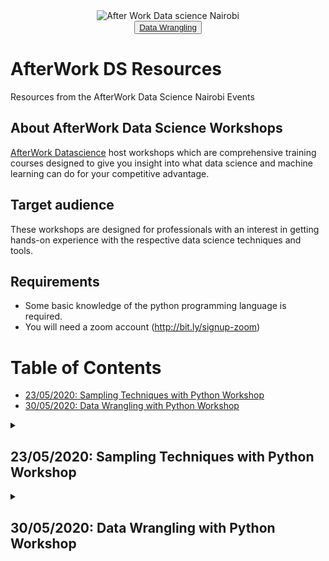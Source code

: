 <center><img src="https://secure.meetupstatic.com/photos/event/5/7/7/7/600_490102391.jpeg" alt="After Work Data science Nairobi"></center>

<center><button><a href="#5302020-data-wrangling-with-python-workshop">Data Wrangling</a></button></center>

<h1>AfterWork DS Resources</h1>

Resources from the AfterWork Data Science Nairobi Events

<h2>About AfterWork Data Science Workshops</h2>

<a href="https://www.meetup.com/AfterWork-Data-Science-Nairobi">AfterWork Datascience</a> host workshops which are comprehensive training courses designed to give you insight into what data science and machine learning can do for your competitive advantage.

<h2>Target audience</h2>

These workshops are designed for professionals with an interest in getting hands-on experience with the respective data science techniques and tools.

<h2>Requirements</h2>

- Some basic knowledge of the python programming language is required.
- You will need a zoom account (<a href="http://bit.ly/signup-zoom">http://bit.ly/signup-zoom</a>)

<h1>Table of Contents</h1>

* [23/05/2020: Sampling Techniques with Python Workshop](#23052020-sampling-techniques-with-python-workshop)
* [30/05/2020: Data Wrangling with Python Workshop](#30052020-data-wrangling-with-python-workshop)

<details>
    <summary><h2>23/05/2020: Sampling Techniques with Python Workshop</h2></summary>
    
    <h2>Exploring various sampling techniques using the python programming language</h2>
    
    <img src="https://secure.meetupstatic.com/photos/event/2/6/a/4/highres_490449892.jpeg" alt="Sampling Techniques with Python Workshop">
    
    <h2>Expectations:</h2>

    <ol>
        <li>Understand the process of simple random sampling, systemic sampling, cluster sampling and stratified sampling in selecting samples.</li>
        <li>Demonstrate the ability to perform simple random sampling, systemic sampling, cluster sampling and stratified sampling in selecting samples using the python programming language.</li>
        <li>Understand the advantages and disadvantages of simple random sampling, systemic sampling, cluster sampling and stratified sampling.</li>
    </ol>
    <h2>Resources:</h2>
    <ul>
        <li>Pre reading: <a href="http://bit.ly/dwpreading">http://bit.ly/dwpreading</a></li>
        <li>Quiz: <a href="http://bit.ly/dwpquiz">http://bit.ly/dwpquiz</a></li>
        <li>Notebook: <a href="http://bit.ly/dwpquiz">http://bit.ly/dwpquiz</a></li>
    </ul>   
</details>

<details>
    <summary><h2>30/05/2020: Data Wrangling with Python Workshop</h2></summary>
    
    <h2>Exploring common techniques for wrangling data with the Python programming language.</h2>
    
    <img src="https://secure.meetupstatic.com/photos/event/8/7/9/highres_490502169.jpeg" alt="Data Wrangling with Python Workshop">
    
    <h2>Expectations:</h2>

    <ol>
        <li>Learn how to load a local dataset from various sources</li>
        <li>Learn how to perform data exploration</li>
        <li>Learn how to check and deal with missing data</li>
        <li>Learn how to filter for records in a data frame</li>
        <li>Learn how to sort a data frame</li>
        <li>Learn how to split, merge and concatenate columns in a data frame</li>
        <li>Learn how to export a data frame</li>
    </ol>
    <h2>Resources:</h2>
    <ul>
        <li>Pre reading: <a href="http://bit.ly/dwpreading">http://bit.ly/dwpreading</a></li>
        <li>Quiz: <a href="http://bit.ly/dwpquiz">http://bit.ly/dwpquiz</a></li>
        <li>Notebook: <a href="http://bit.ly/dwpquiz">http://bit.ly/dwpquiz</a></li>
    </ul>   
</details>
